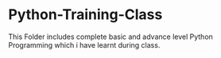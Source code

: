 # Python-Training-Class
This Folder includes complete basic and advance level Python Programming which i have learnt during class.
